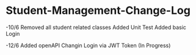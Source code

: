 # Student-Management-Change-Log
-10/6
Removed all student related classes
Added Unit Test
Added basic Login

-12/6
Added openAPI
Changin Login via JWT Token (In Progress)
